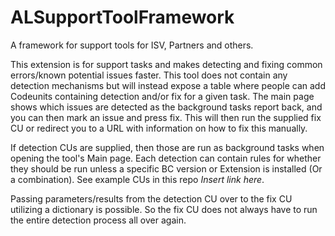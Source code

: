 # ALSupportToolFramework
A framework for support tools for ISV, Partners and others.

This extension is for support tasks and makes detecting and fixing common errors/known potential issues faster. This tool does not contain any detection mechanisms but will instead expose a table where people can add Codeunits containing detection and/or fix for a given task. The main page shows which issues are detected as the background tasks report back, and you can then mark an issue and press fix. This will then run the supplied fix CU or redirect you to a URL with information on how to fix this manually.

If detection CUs are supplied, then those are run as background tasks when opening the tool's Main page. Each detection can contain rules for whether they should be run unless a specific BC version or Extension is installed (Or a combination). See example CUs in this repo *Insert link here*.

Passing parameters/results from the detection CU over to the fix CU utilizing a dictionary is possible. So the fix CU does not always have to run the entire detection process all over again.
